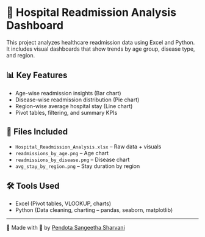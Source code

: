 
# 🏥 Hospital Readmission Analysis Dashboard

This project analyzes healthcare readmission data using Excel and Python. It includes visual dashboards that show trends by age group, disease type, and region.

## 📊 Key Features
- Age-wise readmission insights (Bar chart)
- Disease-wise readmission distribution (Pie chart)
- Region-wise average hospital stay (Line chart)
- Pivot tables, filtering, and summary KPIs

## 📂 Files Included
- `Hospital_Readmission_Analysis.xlsx` – Raw data + visuals
- `readmissions_by_age.png` – Age chart
- `readmissions_by_disease.png` – Disease chart
- `avg_stay_by_region.png` – Stay duration by region

## 🛠️ Tools Used
- Excel (Pivot tables, VLOOKUP, charts)
- Python (Data cleaning, charting – pandas, seaborn, matplotlib)

---

🚀 Made with 💙 by [Pendota Sangeetha Sharvani](https://github.com/SangeethaSharvani)
